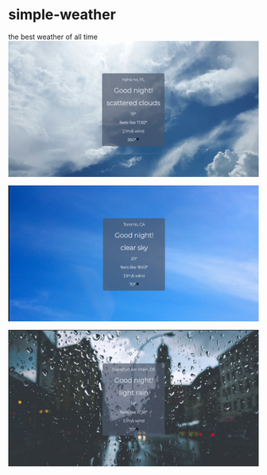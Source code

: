 # simple-weather
the best weather of all time
![i hate markdown](https://github.com/ProgramistaZpolski/simple-weather/blob/master/zrzut1.png)

![i hate markdown](https://github.com/ProgramistaZpolski/simple-weather/blob/master/zrzut2.png)

![i hate markdown](https://github.com/ProgramistaZpolski/simple-weather/blob/master/zrzut3.png)
